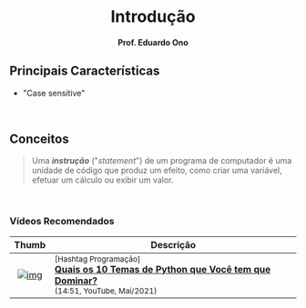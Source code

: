 
<h1 align="center">
Introdução
</h1>

<h4 align="center">
Prof. Eduardo Ono
</h4>

## Principais Características

* "Case sensitive"



<br>

## Conceitos

> Uma __*instrução*__ ("_statement_") de um programa de computador é uma unidade de código que produz um efeito, como criar uma variável, efetuar um cálculo ou exibir um valor.

<br>

### Vídeos Recomendados

| Thumb | Descrição |
| :-: | --- |
| [![img](https://img.youtube.com/vi/17LOSZ7DOKM/default.jpg)](https://www.youtube.com/watch?v=17LOSZ7DOKM) | <sup>[Hashtag Programação]</sup><br>[__Quais os 10 Temas de Python que Você tem que Dominar?__](https://www.youtube.com/watch?v=17LOSZ7DOKM)<br><sub>(14:51, YouTube, Mai/2021)</sub>

<br>
